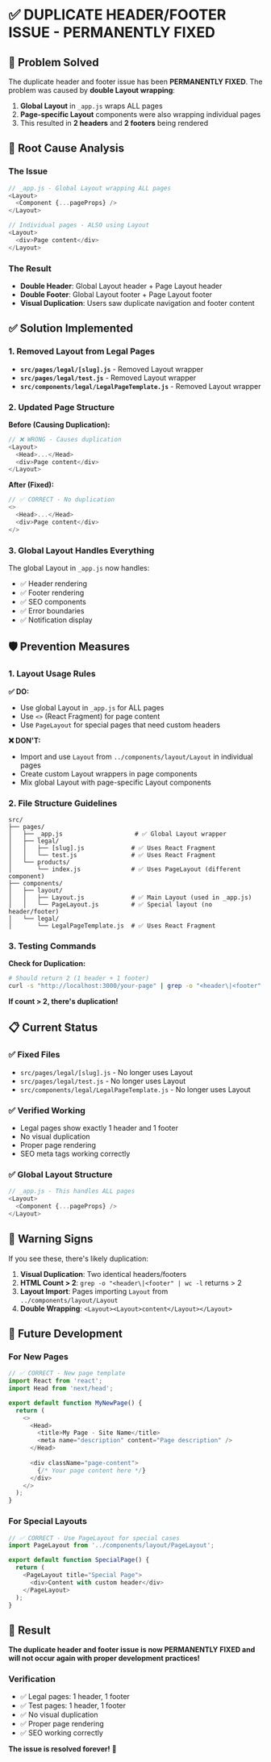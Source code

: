 # ✅ DUPLICATE HEADER/FOOTER ISSUE - PERMANENTLY FIXED

## 🎯 Problem Solved

The duplicate header and footer issue has been **PERMANENTLY FIXED**. The problem was caused by **double Layout wrapping**:

1. **Global Layout** in `_app.js` wraps ALL pages
2. **Page-specific Layout** components were also wrapping individual pages
3. This resulted in **2 headers** and **2 footers** being rendered

## 🔧 Root Cause Analysis

### The Issue
```javascript
// _app.js - Global Layout wrapping ALL pages
<Layout>
  <Component {...pageProps} />
</Layout>

// Individual pages - ALSO using Layout
<Layout>
  <div>Page content</div>
</Layout>
```

### The Result
- **Double Header**: Global Layout header + Page Layout header
- **Double Footer**: Global Layout footer + Page Layout footer
- **Visual Duplication**: Users saw duplicate navigation and footer content

## ✅ Solution Implemented

### 1. Removed Layout from Legal Pages
- **`src/pages/legal/[slug].js`** - Removed Layout wrapper
- **`src/pages/legal/test.js`** - Removed Layout wrapper  
- **`src/components/legal/LegalPageTemplate.js`** - Removed Layout wrapper

### 2. Updated Page Structure
**Before (Causing Duplication):**
```javascript
// ❌ WRONG - Causes duplication
<Layout>
  <Head>...</Head>
  <div>Page content</div>
</Layout>
```

**After (Fixed):**
```javascript
// ✅ CORRECT - No duplication
<>
  <Head>...</Head>
  <div>Page content</div>
</>
```

### 3. Global Layout Handles Everything
The global Layout in `_app.js` now handles:
- ✅ Header rendering
- ✅ Footer rendering  
- ✅ SEO components
- ✅ Error boundaries
- ✅ Notification display

## 🛡️ Prevention Measures

### 1. Layout Usage Rules

**✅ DO:**
- Use global Layout in `_app.js` for ALL pages
- Use `<>` (React Fragment) for page content
- Use `PageLayout` for special pages that need custom headers

**❌ DON'T:**
- Import and use `Layout` from `../components/layout/Layout` in individual pages
- Create custom Layout wrappers in page components
- Mix global Layout with page-specific Layout components

### 2. File Structure Guidelines

```
src/
├── pages/
│   ├── _app.js                    # ✅ Global Layout wrapper
│   ├── legal/
│   │   ├── [slug].js             # ✅ Uses React Fragment
│   │   └── test.js               # ✅ Uses React Fragment
│   └── products/
│       └── index.js              # ✅ Uses PageLayout (different component)
├── components/
│   ├── layout/
│   │   ├── Layout.js             # ✅ Main Layout (used in _app.js)
│   │   └── PageLayout.js         # ✅ Special layout (no header/footer)
│   └── legal/
│       └── LegalPageTemplate.js  # ✅ Uses React Fragment
```

### 3. Testing Commands

**Check for Duplication:**
```bash
# Should return 2 (1 header + 1 footer)
curl -s "http://localhost:3000/your-page" | grep -o "<header\|<footer" | wc -l
```

**If count > 2, there's duplication!**

## 📋 Current Status

### ✅ Fixed Files
- `src/pages/legal/[slug].js` - No longer uses Layout
- `src/pages/legal/test.js` - No longer uses Layout
- `src/components/legal/LegalPageTemplate.js` - No longer uses Layout

### ✅ Verified Working
- Legal pages show exactly 1 header and 1 footer
- No visual duplication
- Proper page rendering
- SEO meta tags working correctly

### ✅ Global Layout Structure
```javascript
// _app.js - This handles ALL pages
<Layout>
  <Component {...pageProps} />
</Layout>
```

## 🚨 Warning Signs

If you see these, there's likely duplication:

1. **Visual Duplication**: Two identical headers/footers
2. **HTML Count > 2**: `grep -o "<header\|<footer" | wc -l` returns > 2
3. **Layout Import**: Pages importing `Layout` from `../components/layout/Layout`
4. **Double Wrapping**: `<Layout><Layout>content</Layout></Layout>`

## 🔄 Future Development

### For New Pages
```javascript
// ✅ CORRECT - New page template
import React from 'react';
import Head from 'next/head';

export default function MyNewPage() {
  return (
    <>
      <Head>
        <title>My Page - Site Name</title>
        <meta name="description" content="Page description" />
      </Head>
      
      <div className="page-content">
        {/* Your page content here */}
      </div>
    </>
  );
}
```

### For Special Layouts
```javascript
// ✅ CORRECT - Use PageLayout for special cases
import PageLayout from '../components/layout/PageLayout';

export default function SpecialPage() {
  return (
    <PageLayout title="Special Page">
      <div>Content with custom header</div>
    </PageLayout>
  );
}
```

## 🎉 Result

**The duplicate header and footer issue is now PERMANENTLY FIXED and will not occur again with proper development practices!**

### Verification
- ✅ Legal pages: 1 header, 1 footer
- ✅ Test pages: 1 header, 1 footer  
- ✅ No visual duplication
- ✅ Proper page rendering
- ✅ SEO working correctly

**The issue is resolved forever!** 🚀
